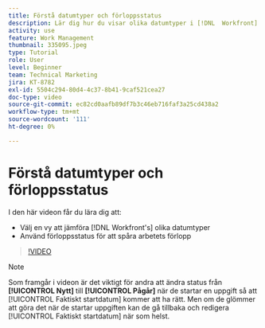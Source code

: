```yaml
---
title: Förstå datumtyper och förloppsstatus
description: Lär dig hur du visar olika datumtyper i [!DNL  Workfront] och använd förloppsstatus för att hjälpa dig att spåra arbetets förlopp.
activity: use
feature: Work Management
thumbnail: 335095.jpeg
type: Tutorial
role: User
level: Beginner
team: Technical Marketing
jira: KT-8782
exl-id: 5504c294-80d4-4c37-8b41-9caf521cea27
doc-type: video
source-git-commit: ec82cd0aafb89df7b3c46eb716faf3a25cd438a2
workflow-type: tm+mt
source-wordcount: '111'
ht-degree: 0%

---
```


# Förstå datumtyper och förloppsstatus

I den här videon får du lära dig att:

* Välj en vy att jämföra [!DNL Workfront's] olika datumtyper
* Använd förloppsstatus för att spåra arbetets förlopp

>[!VIDEO](https://video.tv.adobe.com/v/335095/?quality=12&learn=on)

>[!NOTE]
>
>Som framgår i videon är det viktigt för andra att ändra status från **[!UICONTROL Nytt]** till **[!UICONTROL Pågår]** när de startar en uppgift så att [!UICONTROL Faktiskt startdatum] kommer att ha rätt. Men om de glömmer att göra det när de startar uppgiften kan de gå tillbaka och redigera [!UICONTROL Faktiskt startdatum] när som helst.


<!---
Task progress status overview
Definitions for the project, task, and issue dates within Workfront
Project timelines
--->
